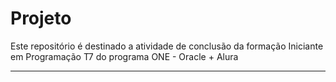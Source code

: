 <h1>Projeto</h1>
Este repositório é destinado a atividade de conclusão da formação Iniciante em Programação T7 do programa ONE - Oracle + Alura 
<hr>
